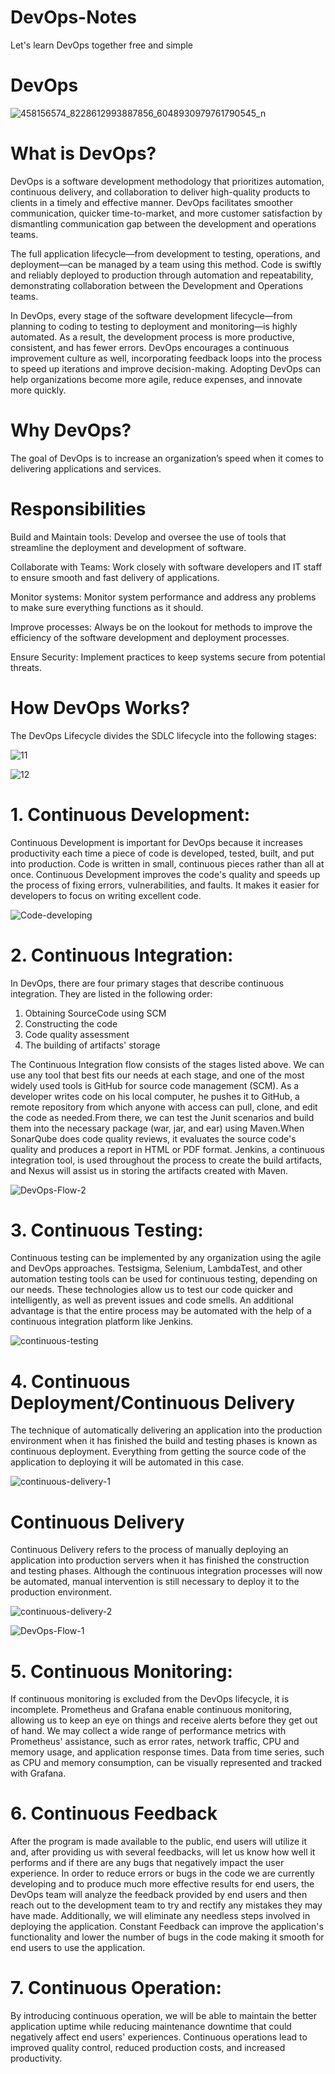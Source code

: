 # DevOps-Notes
Let's learn DevOps together free and simple

# DevOps

![458156574_8228612993887856_6048930979761790545_n](https://github.com/user-attachments/assets/0db0e091-2d08-433a-886c-8fae9eff498e)


# What is DevOps?

DevOps is a software development methodology that prioritizes automation, continuous delivery, and collaboration to deliver high-quality products to clients in a timely and effective manner. DevOps facilitates smoother communication, quicker time-to-market, and more customer satisfaction by dismantling communication gap between the development and operations teams.

The full application lifecycle—from development to testing, operations, and deployment—can be managed by a team using this method. Code is swiftly and reliably deployed to production through automation and repeatability, demonstrating collaboration between the Development and Operations teams.

In DevOps, every stage of the software development lifecycle—from planning to coding to testing to deployment and monitoring—is highly automated. As a result, the development process is more productive, consistent, and has fewer errors. DevOps encourages a continuous improvement culture as well, incorporating feedback loops into the process to speed up iterations and improve decision-making. Adopting DevOps can help organizations become more agile, reduce expenses, and innovate more quickly.

# Why DevOps?

The goal of DevOps is to increase an organization’s speed when it comes to delivering applications and services.

# Responsibilities

Build and Maintain tools: Develop and oversee the use of tools that streamline the deployment and development of software.

Collaborate with Teams: Work closely with software developers and IT staff to ensure smooth and fast delivery of applications.

Monitor systems: Monitor system performance and address any problems to make sure everything functions as it should.

Improve processes: Always be on the lookout for methods to improve the efficiency of the software development and deployment processes.

Ensure Security: Implement practices to keep systems secure from potential threats.

# How DevOps Works?

The DevOps Lifecycle divides the SDLC lifecycle into the following stages:

![11](https://github.com/user-attachments/assets/d6a10a39-2bc0-4be8-becc-7e67cc96950b)

![12](https://github.com/user-attachments/assets/e92061a7-42fe-47bf-9137-b3fdb62a5513)


# 1. Continuous Development: 

Continuous Development is important for DevOps because it increases productivity each time a piece of code is developed, tested, built, and put into production. Code is written in small, continuous pieces rather than all at once. Continuous Development improves the code's quality and speeds up the process of fixing errors, vulnerabilities, and faults. It makes it easier for developers to focus on writing excellent code.

![Code-developing](https://github.com/user-attachments/assets/086c7d6f-2167-4c0a-92b9-bfd095163024)


# 2. Continuous Integration:

In DevOps, there are four primary stages that describe continuous integration. They are listed in the following order:

1. Obtaining SourceCode using SCM
2. Constructing the code 
3. Code quality assessment
4. The building of artifacts' storage

The Continuous Integration flow consists of the stages listed above. We can use any tool that best fits our needs at each stage, and one of the most widely used tools is GitHub for source code management (SCM). As a developer writes code on his local computer, he pushes it to GitHub, a remote repository from which anyone with access can pull, clone, and edit the code as needed.From there, we can test the Junit scenarios and build them into the necessary package (war, jar, and ear) using Maven.When SonarQube does code quality reviews, it evaluates the source code's quality and produces a report in HTML or PDF format. Jenkins, a continuous integration tool, is used throughout the process to create the build artifacts, and Nexus will assist us in storing the artifacts created with Maven.

![DevOps-Flow-2](https://github.com/user-attachments/assets/830f027c-ba07-4362-8379-c24eea9bb8b3)

# 3. Continuous Testing:

Continuous testing can be implemented by any organization using the agile and DevOps approaches. Testsigma, Selenium, LambdaTest, and other automation testing tools can be used for continuous testing, depending on our needs. These technologies allow us to test our code quicker and intelligently, as well as prevent issues and code smells. An additional advantage is that the entire process may be automated with the help of a continuous integration platform like Jenkins.

![continuous-testing](https://github.com/user-attachments/assets/b0b041be-7e3b-48cc-967a-268a77a04389)


# 4. Continuous Deployment/Continuous Delivery

The technique of automatically delivering an application into the production environment when it has finished the build and testing phases is known as continuous deployment. Everything from getting the source code of the application to deploying it will be automated in this case.

![continuous-delivery-1](https://github.com/user-attachments/assets/db6c33f5-6b26-401a-aaab-07bda69b9326)

# Continuous Delivery

Continuous Delivery refers to the process of manually deploying an application into production servers when it has finished the construction and testing phases. Although the continuous integration processes      will now be automated, manual intervention is still necessary to deploy it to the production environment.

![continuous-delivery-2](https://github.com/user-attachments/assets/9c755063-2bc6-4e8a-8915-d81f0804a071)

![DevOps-Flow-1](https://github.com/user-attachments/assets/42556cf8-4ff4-4710-b19c-d6584de0a5ed)



# 5. Continuous Monitoring: 

If continuous monitoring is excluded from the DevOps lifecycle, it is incomplete. Prometheus and Grafana enable continuous monitoring, allowing us to keep an eye on things and receive alerts before they get out of hand. We may collect a wide range of performance metrics with Prometheus' assistance, such as error rates, network traffic, CPU and memory usage, and application response times. Data from time series, such as CPU and memory consumption, can be visually represented and tracked with Grafana.

# 6. Continuous Feedback

After the program is made available to the public, end users will utilize it and, after providing us with several feedbacks, will let us know how well it performs and if there are any bugs that negatively impact the user experience. In order to reduce errors or bugs in the code we are currently developing and to produce much more effective results for end users, the DevOps team will analyze the feedback provided by end users and then reach out to the development team to try and rectify any mistakes they may have made. Additionally, we will eliminate any needless steps involved in deploying the application. Constant Feedback can improve the application's functionality and lower the number of bugs in the code making it smooth for end users to use the application.

# 7. Continuous Operation:

By introducing continuous operation, we will be able to maintain the better application uptime while reducing maintenance downtime that could negatively affect end users' experiences. Continuous operations lead to improved quality control, reduced production costs, and increased productivity.



